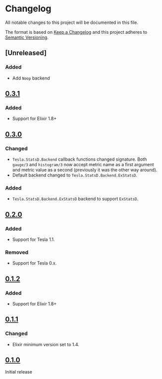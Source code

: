# Changelog

All notable changes to this project will be documented in this file.

The format is based on [Keep a Changelog](http://keepachangelog.com/en/1.0.0/)
and this project adheres to [Semantic Versioning](http://semver.org/spec/v2.0.0.html).

## [Unreleased]

### Added
- Add `Noop` backend

## [0.3.1]

### Added
- Support for Elixir 1.8+

## [0.3.0]

### Changed
- `Tesla.StatsD.Backend` callback functions changed signature. Both `gauge/3` and `histogram/3`
  now accept metric name as a first argument and metric value as a second (previously it was
  the other way around).
- Default backend changed to `Tesla.StatsD.Backend.ExStatsD`.

### Added
- `Tesla.StatsD.Backend.ExStatsD` backend to support `ExStatsD`.

## [0.2.0]

### Added
- Support for Tesla 1.1.

### Removed
- Support for Tesla 0.x.

## [0.1.2]

### Added
- Support for Elixir 1.8+

## [0.1.1]

### Changed
- Elixir minimum version set to 1.4.

## [0.1.0]

Initial release

[0.3.1]: https://github.com/salemove/tesla_statsd/compare/v0.3.0...v0.3.1
[0.3.0]: https://github.com/salemove/tesla_statsd/compare/v0.2.0...v0.3.0
[0.2.0]: https://github.com/salemove/tesla_statsd/compare/v0.1.2...v0.2.0
[0.1.2]: https://github.com/salemove/tesla_statsd/compare/v0.1.1...v0.1.2
[0.1.1]: https://github.com/salemove/tesla_statsd/compare/v0.1.0...v0.1.1
[0.1.0]: https://github.com/salemove/tesla_statsd/tree/v0.1.0
